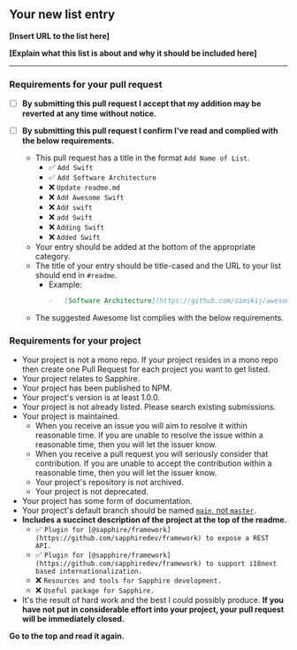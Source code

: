 ## Your new list entry

**[Insert URL to the list here]**

**[Explain what this list is about and why it should be included here]**

---

### Requirements for your pull request

-   [ ] **By submitting this pull request I accept that my addition may be reverted at any time without notice.**
-   [ ] **By submitting this pull request I confirm I've read and complied with the below requirements.**

    -   This pull request has a title in the format `Add Name of List`.
        -   ✅ `Add Swift`
        -   ✅ `Add Software Architecture`
        -   ❌ `Update readme.md`
        -   ❌ `Add Awesome Swift`
        -   ❌ `Add swift`
        -   ❌ `add Swift`
        -   ❌ `Adding Swift`
        -   ❌ `Added Swift`
    -   Your entry should be added at the bottom of the appropriate category.
    -   The title of your entry should be title-cased and the URL to your list should end in `#readme`.
        -   Example:
            ```md
            -   [Software Architecture](https://github.com/simskij/awesome-software-architecture#readme) - The discipline of designing and building software.
            ```
    -   The suggested Awesome list complies with the below requirements.

### Requirements for your project

-   Your project is not a mono repo. If your project resides in a mono repo then create one Pull Request for each project you want to get listed.
-   Your project relates to Sapphire.
-   Your project has been published to NPM.
-   Your project's version is at least 1.0.0.
-   Your project is not already listed. Please search existing submissions.
-   Your project is maintained.
    -   When you receive an issue you will aim to resolve it within reasonable time. If you are unable to resolve the issue within a reasonable time, then you will let the issuer know.
    -   When you receive a pull request you will seriously consider that contribution. If you are unable to accept the contribution within a reasonable time, then you will let the issuer know.
    -   Your project's repository is not archived.
    -   Your project is not deprecated.
-   Your project has some form of documentation.
-   Your project's default branch should be named [`main`, not `master`](https://www.zdnet.com/article/github-to-replace-master-with-alternative-term-to-avoid-slavery-references/).
-   **Includes a succinct description of the project at the top of the readme.**
    -   ✅ `Plugin for [@sapphire/framework](https://github.com/sapphiredev/framework) to expose a REST API.`
    -   ✅ `Plugin for [@sapphire/framework](https://github.com/sapphiredev/framework) to support i18next based internationalization.`
    -   ❌ `Resources and tools for Sapphire development.`
    -   ❌ `Useful package for Sapphire.`
-   It's the result of hard work and the best I could possibly produce.
    **If you have not put in considerable effort into your project, your pull request will be immediately closed.**

**Go to the top and read it again.**
